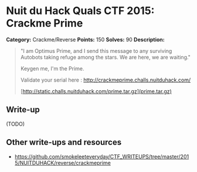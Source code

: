 # Nuit du Hack Quals CTF 2015: Crackme Prime

**Category:** Crackme/Reverse
**Points:** 150
**Solves:** 90
**Description:** 

> "I am Optimus Prime, and I send this message to any surviving Autobots taking refuge among the stars. We are here, we are waiting."
> 
> Keygen me, I'm the Prime.
> 
> Validate your serial here : <http://crackmeprime.challs.nuitduhack.com/>
> 
> [http://static.challs.nuitduhack.com/prime.tar.gz](prime.tar.gz)

## Write-up

(TODO)

## Other write-ups and resources

* <https://github.com/smokeleeteveryday/CTF_WRITEUPS/tree/master/2015/NUITDUHACK/reverse/crackmeprime>